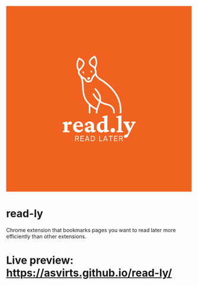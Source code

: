 <img src="read.ly.png">

# read-ly

Chrome extension that bookmarks pages you want to read later more efficiently than other extensions.

# Live preview: <a href="https://asvirts.github.io/read-ly/" target="_blank">https://asvirts.github.io/read-ly/</a>

